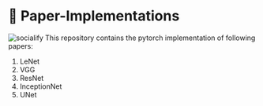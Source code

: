 # 📰 Paper-Implementations
![socialify](https://socialify.git.ci/agg-shambhavi/Paper-Implementations/image?language=1&owner=1&theme=Light)
This repository contains the pytorch implementation of following papers:
<ol>
<li> LeNet </li>
<li> VGG </li>
<li> ResNet </li>
<li> InceptionNet </li>
<li> UNet </li>
</ol>


